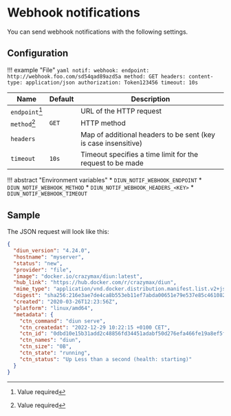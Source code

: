 # Webhook notifications

You can send webhook notifications with the following settings.

## Configuration

!!! example "File"
    ```yaml
    notif:
      webhook:
        endpoint: http://webhook.foo.com/sd54qad89azd5a
        method: GET
        headers:
          content-type: application/json
          authorization: Token123456
        timeout: 10s
    ```

| Name           | Default | Description                                                    |
|----------------|---------|----------------------------------------------------------------|
| `endpoint`[^1] |         | URL of the HTTP request                                        |
| `method`[^1]   | `GET`   | HTTP method                                                    |
| `headers`      |         | Map of additional headers to be sent (key is case insensitive) |
| `timeout`      | `10s`   | Timeout specifies a time limit for the request to be made      |

!!! abstract "Environment variables"
    * `DIUN_NOTIF_WEBHOOK_ENDPOINT`
    * `DIUN_NOTIF_WEBHOOK_METHOD`
    * `DIUN_NOTIF_WEBHOOK_HEADERS_<KEY>`
    * `DIUN_NOTIF_WEBHOOK_TIMEOUT`

## Sample

The JSON request will look like this:

```json
{
  "diun_version": "4.24.0",
  "hostname": "myserver",
  "status": "new",
  "provider": "file",
  "image": "docker.io/crazymax/diun:latest",
  "hub_link": "https://hub.docker.com/r/crazymax/diun",
  "mime_type": "application/vnd.docker.distribution.manifest.list.v2+json",
  "digest": "sha256:216e3ae7de4ca8b553eb11ef7abda00651e79e537e85c46108284e5e91673e01",
  "created": "2020-03-26T12:23:56Z",
  "platform": "linux/amd64",
  "metadata": {
    "ctn_command": "diun serve",
    "ctn_createdat": "2022-12-29 10:22:15 +0100 CET",
    "ctn_id": "0dbd10e15b31add2c48856fd34451adabf50d276efa466fe19a8ef5fbd87ad7c",
    "ctn_names": "diun",
    "ctn_size": "0B",
    "ctn_state": "running",
    "ctn_status": "Up Less than a second (health: starting)"
  }
}
```

[^1]: Value required
